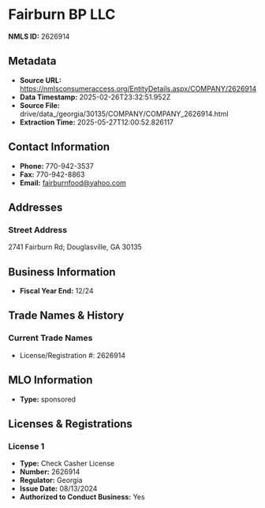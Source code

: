 # Fairburn BP LLC

**NMLS ID:** 2626914

## Metadata
- **Source URL:** https://nmlsconsumeraccess.org/EntityDetails.aspx/COMPANY/2626914
- **Data Timestamp:** 2025-02-26T23:32:51.952Z
- **Source File:** drive/data_/georgia/30135/COMPANY/COMPANY_2626914.html
- **Extraction Time:** 2025-05-27T12:00:52.826117

## Contact Information
- **Phone:** 770-942-3537
- **Fax:** 770-942-8863
- **Email:** fairburnfood@yahoo.com

## Addresses
### Street Address
2741 Fairburn Rd; Douglasville, GA 30135

## Business Information
- **Fiscal Year End:** 12/24

## Trade Names & History
### Current Trade Names
- License/Registration #: 2626914

## MLO Information
- **Type:** sponsored

## Licenses & Registrations

### License 1
- **Type:** Check Casher License
- **Number:** 2626914
- **Regulator:** Georgia
- **Issue Date:** 08/13/2024
- **Authorized to Conduct Business:** Yes
